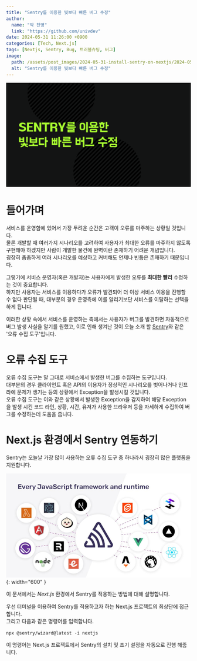 ```yaml
---
title: "Sentry를 이용한 빛보다 빠른 버그 수정"
author:
  name: "박 찬영"
  link: "https://github.com/univdev"
date: 2024-05-31 11:26:00 +0900
categories: [Tech, Next.js]
tags: [Nextjs, Sentry, Bug, 트러블슈팅, 버그]
image:
  path: /assets/post_images/2024-05-31-install-sentry-on-nextjs/2024-05-31-11-40-37.png
  alt: "Sentry를 이용한 빛보다 빠른 버그 수정"
---
```

![Sentry를 이용한 빛보다 빠른 버그 수정](/assets/post_images/2024-05-31-install-sentry-on-nextjs/2024-05-31-11-40-37.png)

# 들어가며
서비스를 운영함에 있어서 가장 두려운 순간은 고객이 오류를 마주하는 상황일 것입니다.  
물론 개발할 때 여러가지 시나리오를 고려하여 사용자가 최대한 오류를 마주하지 않도록 구현해야 하겠지만 사람이 개발한 물건에 완벽이란 존재하기 어려운 개념입니다.  
굉장히 촘촘하게 여러 시나리오를 예상하고 커버해도 언제나 빈틈은 존재하기 때문입니다.

그렇기에 서비스 운영자(혹은 개발자)는 사용자에게 발생한 오류를 **최대한 빨리** 수정하는 것이 중요합니다.  
하지만 사용자는 서비스를 이용하다가 오류가 발견되어 더 이상 서비스 이용을 진행할 수 없다 판단될 때, 대부분의 경우 운영측에 이를 알리기보단 서비스를 이탈하는 선택을 하게 됩니다.

이러한 상황 속에서 서비스를 운영하는 측에서는 사용자가 버그를 발견하면 자동적으로 버그 발생 사실을 알기를 원했고, 이로 인해 생겨난 것이 오늘 소개 할 [Sentry](https://sentry.io/)와 같은 '오류 수집 도구'입니다.

# 오류 수집 도구
오류 수집 도구는 말 그대로 서비스에서 발생한 버그를 수집하는 도구입니다.  
대부분의 경우 클라이언트 혹은 API의 이용자가 정상적인 시나리오를 벗어나거나 인프라에 문제가 생기는 등의 상황에서 Exception을 발생시킬 것입니다.  
오류 수집 도구는 이와 같은 상황에서 발생한 Exception을 감지하여 해당 Exception을 발생 시킨 코드 라인, 상황, 시간, 유저가 사용한 브라우저 등을 자세하게 수집하여 버그를 수정하는데 도움을 줍니다.

# Next.js 환경에서 Sentry 연동하기
Sentry는 오늘날 가장 많이 사용하는 오류 수집 도구 중 하나라서 굉장히 많은 플랫폼을 지원합니다.

![Sentry 지원 플랫폼](/assets/post_images/2024-05-31-install-sentry-on-nextjs/2024-05-31-11-47-15.png){: width="600" }

이 문서에서는 *Next.js* 환경에서 Sentry를 적용하는 방법에 대해 설명합니다.

우선 터미널을 이용하여 Sentry를 적용하고자 하는 Next.js 프로젝트의 최상단에 접근합니다.  
그리고 다음과 같은 명령어를 입력합니다.

```shell
npx @sentry/wizard@latest -i nextjs
```
이 명령어는 Next.js 프로젝트에서 Sentry의 설치 및 초기 설정을 자동으로 진행 해줍니다.